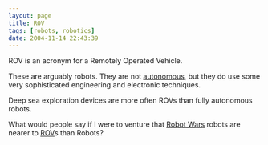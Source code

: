 ```yaml
---
layout: page
title: ROV
tags: [robots, robotics]
date: 2004-11-14 22:43:39
---
```

ROV is an acronym for a Remotely Operated Vehicle.

These are arguably robots. They are not [autonomous](/wiki/autonomous.html "Autonomous"), but they do use some very sophisticated engineering and electronic techniques.

Deep sea exploration devices are more often ROVs than fully autonomous robots.

What would people say if I were to venture that [Robot Wars](/wiki/robot_wars.html "The british robot smashing TV series.") robots are nearer to [ROV](/wiki/rov.html "ROV")s than Robots?
